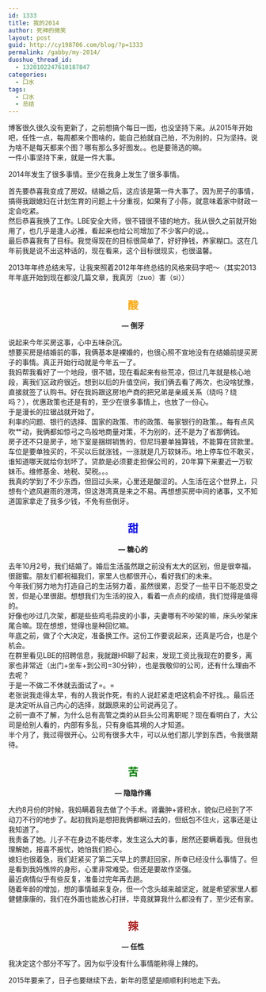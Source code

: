 ```yaml
---
id: 1333
title: 我的2014
author: 死神的微笑
layout: post
guid: http://cy198706.com/blog/?p=1333
permalink: /gabby/my-2014/
duoshuo_thread_id:
  - 1320102247610187847
categories:
  - 口水
tags:
  - 口水
  - 总结
---
```

博客很久很久没有更新了，之前想搞个每日一图，也没坚持下来。从2015年开始吧，任性一点，每周都来个图啥的，能自己拍就自己拍，不为别的，只为坚持。说为啥不是每天都来个图？哪有那么多好图发。。也是要筛选的嘛。  
一件小事坚持下来，就是一件大事。

2014年发生了很多事情。至少在我身上发生了很多事情。

首先要恭喜我变成了房奴。结婚之后，这应该是第一件大事了。因为房子的事情，搞得我跟媳妇在计划生育的问题上十分重视，如果有了小陈，就意味着家中财政一定会吃紧。  
然后恭喜我换了工作。LBE安全大师，很不错很不错的地方。我从很久之前就开始用了，也几乎是逢人必推，看起来也给公司增加了不少客户的说。。  
最后恭喜我有了目标。我觉得现在的目标很简单了，好好挣钱，养家糊口。这在几年前我是说不出这种话的，现在看来，这个目标很现实，也很温馨。

2013年年终总结未写，让我来照着2012年年终总结的风格来码字吧～（其实2013年年底开始到现在都没几篇文章，我真厉（zuo）害（si））  
<!--more-->

<h2 style="text-align: center;">
  <span style="color:#ffa500;">酸</span>
</h2>

<p style="text-align: center;">
  <strong>&#8212; 倒牙</strong>
</p>

说起来今年买房这事，心中五味杂沉。  
想要买房是结婚前的事，我俩基本是裸婚的，也很心照不宣地没有在结婚前提买房子的事情。真正开始行动就是今年五一了。  
我妈帮我看好了一个地段，很不错，现在看起来有些荒凉，但过几年就是核心地段，离我们区政府很近。想到以后的升值空间，我们俩去看了两次，也没啥犹豫，直接就签了认购书。好在我妈跟这房地产商的把兄弟是亲戚关系（绕吗？绕吗？），优惠政策也还是有的，至少在很多事情上，也放了一份心。  
于是漫长的拉锯战就开始了。  
利率的问题、银行的选择、国家的政策、市的政策、每家银行的政策。。每有点风吹艹动，我俩都如惊弓之鸟般地商量对策，不为别的，还不是为了省那俩钱。  
房子还不只是房子，地下室是捆绑销售的，但尼玛要单独算钱，不能算在贷款里。车位是要单独买的，不买以后就涨钱，一涨就是几万软妹币。地上停车位不敢买，谁知道哪天就给你划坏了。贷款是必须要走担保公司的，20年算下来要近一万软妹币。维修基金、地税、契税。。。  
我真的学到了不少东西，但回过头来，心里还是酸涩的。人生活在这个世界上，只想有个遮风避雨的港湾，但这港湾真是来之不易。再想想买房中间的诸事，又不知道国家拿走了我多少钱，不免有些倒牙。

<h2 style="text-align: center;">
  <span style="color:#0000ff;">甜</span>
</h2>

<p style="text-align: center;">
  <strong>&#8212; 糖心的</strong>
</p>

去年10月2号，我们结婚了。婚后生活虽然跟之前没有太大的区别，但是很幸福，很甜蜜。朋友们都祝福我们，家里人也都很开心，看好我们的未来。  
今年我们努力地为打造自己的生活努力着，虽然很累，忍受了一些平日不能忍受之苦，但是心里很甜。想想我们为生活的投入，看着一点点的成绩，我们觉得是值得的。  
好像也吵过几次架，都是些些鸡毛蒜皮的小事，夫妻哪有不吵架的嘛，床头吵架床尾合嘛。现在想想，觉得也是种回忆嘛。  
年底之前，做了个大决定，准备换工作。这份工作要说起来，还真是巧合，也是个机会。  
在群里看见LBE的招聘信息，我就跟HR聊了起来，发现工资比我现在的要多，离家也非常近（出门+坐车+到公司=30分钟），也是我敬仰的公司，还有什么理由不去呢？  
于是一不做二不休就去面试了=。=  
老张说我走得太早，有的人我说作死，有的人说赶紧走吧这机会不好找。。最后还是决定听从自己内心的选择，就跟原来的公司说再见了。  
之前一直不了解，为什么总有高管之类的从巨头公司离职呢？现在看明白了，大公司是给别人看的，内部有多乱，只有身临其境的人才知道。  
半个月了，我过得很开心。公司有很多大牛，可以从他们那儿学到东西，令我很期待。

<h2 style="text-align: center;">
  <span style="color:#008000;">苦</span>
</h2>

<p style="text-align: center;">
  <strong>&#8212; 隐隐作痛</strong>
</p>

大约8月份的时候，我妈瞒着我去做了个手术。肾囊肿+肾积水，貌似已经到了不动刀不行的地步了。起初我妈是想把我俩都瞒过去的，但纸包不住火，这事还是让我知道了。  
我责备了她。儿子不在身边不能尽孝，发生这么大的事，居然还要瞒着我。但我也理解她，报喜不报忧，她怕我们担心。  
媳妇也很着急，我们赶紧买了第二天早上的票赶回家，所幸已经没什么事情了。但是看到我妈憔悴的身形，心里非常难受。但还是要故作坚强。  
最近病情似乎有些反复，准备过完年再去趟。  
随着年龄的增加，想的事情越来复杂，但一个念头越来越坚定，就是希望家里人都健健康康的，我们在外面也能放心打拼，毕竟就算我什么都没有了，至少还有家。

<h2 style="text-align: center;">
  <span style="color:#b22222;">辣</span>
</h2>

<p style="text-align: center;">
  <strong>&#8212; 任性</strong>
</p>

我决定这个部分不写了。因为似乎没有什么事情能称得上辣的。

2015年要来了，日子也要继续下去，新年的愿望是顺顺利利地走下去。
